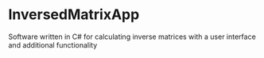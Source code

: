 # InversedMatrixApp

Software written in C# for calculating inverse matrices with a user interface and additional functionality
